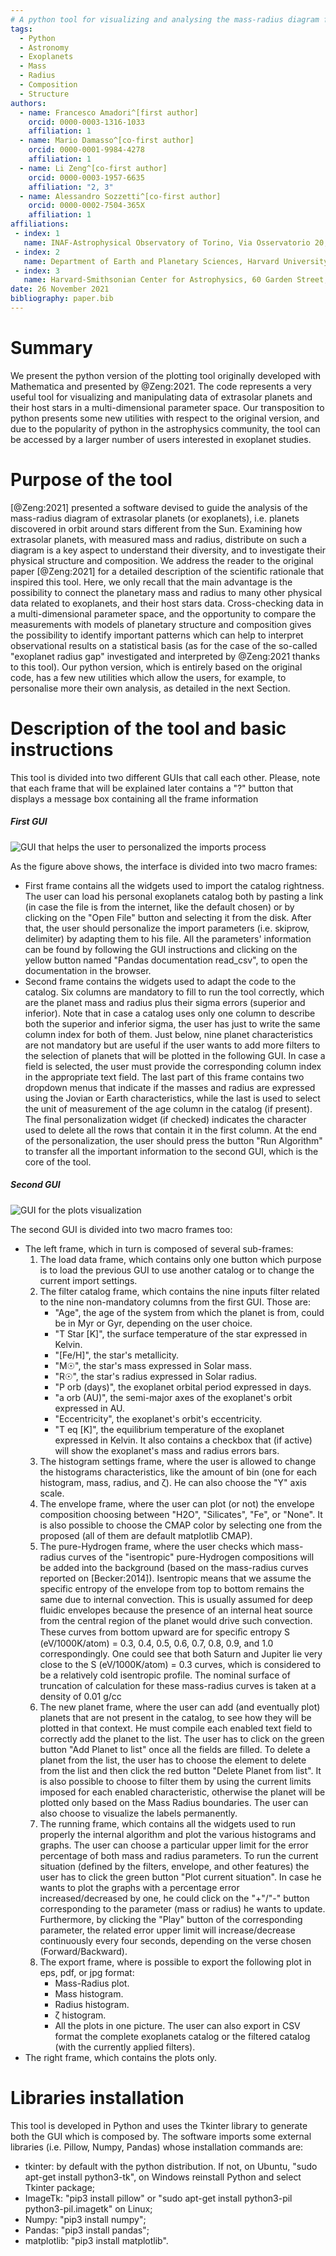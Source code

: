 ```yaml
---
# A python tool for visualizing and analysing the mass-radius diagram for exoplanets in a multi-dimensional framework
tags:
  - Python
  - Astronomy
  - Exoplanets
  - Mass
  - Radius
  - Composition
  - Structure
authors:
  - name: Francesco Amadori^[first author]
    orcid: 0000-0003-1316-1033
    affiliation: 1
  - name: Mario Damasso^[co-first author]
    orcid: 0000-0001-9984-4278
    affiliation: 1
  - name: Li Zeng^[co-first author]
    orcid: 0000-0003-1957-6635
    affiliation: "2, 3"
  - name: Alessandro Sozzetti^[co-first author]
    orcid: 0000-0002-7504-365X
    affiliation: 1
affiliations:
 - index: 1
   name: INAF-Astrophysical Observatory of Torino, Via Osservatorio 20, Pino T.se (To), Italy
 - index: 2   
   name: Department of Earth and Planetary Sciences, Harvard University, 20 Oxford Street, Cambridge, MA 02138, USA
 - index: 3   
   name: Harvard-Smithsonian Center for Astrophysics, 60 Garden Street, Cambridge, MA 02138, USA
date: 26 November 2021
bibliography: paper.bib
---
```


# Summary

We present the python version of the plotting tool originally developed with Mathematica and presented by @Zeng:2021. The code represents a very useful tool for visualizing and manipulating data of extrasolar planets and their host stars in a multi-dimensional parameter space. Our transposition to python presents some new utilities with respect to the original version, and due to the popularity of python in the astrophysics community, the tool can be accessed by a larger number of users interested in exoplanet studies.

# Purpose of the tool

[@Zeng:2021] presented a software devised to guide the analysis of the mass-radius diagram of extrasolar planets (or exoplanets), i.e. planets discovered in orbit around stars different from the Sun. Examining how extrasolar planets, with measured mass and radius, distribute on such a diagram is a key aspect to understand their diversity, and to investigate their physical structure and composition. We address the reader to the original paper [@Zeng:2021] for a detailed description of the scientific rationale that inspired this tool. Here, we only recall that the main advantage is the possibility to connect the planetary mass and radius to many other physical data related to exoplanets, and their host stars data. Cross-checking data in a multi-dimensional parameter space, and the opportunity to compare the measurements with models of planetary structure and composition gives the possibility to identify important patterns which can help to interpret observational results on a statistical basis (as for the case of the so-called "exoplanet radius gap" investigated and interpreted by @Zeng:2021 thanks to this tool).
Our python version, which is entirely based on the original code, has a few new utilities which allow the users, for example, to personalise more their own analysis, as detailed in the next Section.

# Description of the tool and basic instructions

This tool is divided into two different GUIs that call each other. Please, note that each frame that will be explained later contains a "?" button that displays a message box containing all the frame information

##### First GUI

![GUI that helps the user to personalized the imports process](Import_Catalogue_Helper.PNG)

As the figure above shows, the interface is divided into two macro frames:
-   First frame contains all the widgets used to import the catalog rightness. The user can load his personal exoplanets catalog both by pasting a link (in case the file is from the internet, like the default chosen) or by clicking on the "Open File" button and selecting it from the disk. After that, the user should personalize the import parameters (i.e. skiprow, delimiter) by adapting them to his file. All the parameters' information can be found by following the GUI instructions and clicking on the yellow button named "Pandas documentation read_csv", to open the documentation in the browser.
-   Second frame contains the widgets used to adapt the code to the catalog. Six columns are mandatory to fill to run the tool correctly, which are the planet mass and radius plus their sigma errors (superior and inferior). Note that in case a catalog uses only one column to describe both the superior and inferior sigma, the user has just to write the same column index for both of them. Just below, nine planet characteristics are not mandatory but are useful if the user wants to add more filters to the selection of planets that will be plotted in the following GUI. In case a field is selected, the user must provide the corresponding column index in the appropriate text field. The last part of this frame contains two dropdown menus that indicate if the masses and radius are expressed using the Jovian or Earth characteristics, while the last is used to select the unit of measurement of the age column in the catalog (if present). The final personalization widget (if checked) indicates the character used to delete all the rows that contain it in the first column. At the end of the personalization, the user should press the button "Run Algorithm" to transfer all the important information to the second GUI, which is the core of the tool.

##### Second GUI

![GUI for the plots visualization](Manipulate_Planet_Code.PNG)

The second GUI is divided into two macro frames too:
-   The left frame, which in turn is composed of several sub-frames:
    1.   The load data frame, which contains only one button which purpose is to load the previous GUI to use another catalog or to change the current import settings.
    2.   The filter catalog frame, which contains the nine inputs filter related to the nine non-mandatory columns from the first GUI. Those are:
         -   "Age", the age of the system from which the planet is from, could be in Myr or Gyr, depending on the user choice.
         -   "T Star \[K]", the surface temperature of the star expressed in Kelvin.
         -   "\[Fe/H]", the star's metallicity.
         -   "M☉", the star's mass expressed in Solar mass.
         -   "R☉", the star's radius expressed in Solar radius.
         -   "P orb (days)", the exoplanet orbital period expressed in days.
         -   "a orb (AU)", the semi-major axes of the exoplanet's orbit expressed in AU.
         -   "Eccentricity", the exoplanet's orbit's eccentricity.
         -   "T eq \[K]", the equilibrium temperature of the exoplanet expressed in Kelvin.
         It also contains a checkbox that (if active) will show the exoplanet's mass and radius errors bars.
    3.   The histogram settings frame, where the user is allowed to change the histograms characteristics, like the amount of bin (one for each histogram, mass, radius, and ζ). He can also choose the "Y" axis scale.
    4.   The envelope frame, where the user can plot (or not) the envelope composition choosing between "H2O", "Silicates", "Fe", or "None". It is also possible to choose the CMAP color by selecting one from the proposed (all of them are default matplotlib CMAP).
    5.   The pure-Hydrogen frame, where the user checks which mass-radius curves of the "isentropic" pure-Hydrogen compositions will be added into the background (based on the mass-radius curves reported on [Becker:2014]). Isentropic means that we assume the specific entropy of the envelope from top to bottom remains the same due to internal convection. This is usually assumed for deep fluidic envelopes because the presence of an internal heat source from the central region of the planet would drive such convection. These curves from bottom upward are for speciﬁc entropy S (eV/1000K/atom) = 0.3, 0.4, 0.5, 0.6, 0.7, 0.8, 0.9, and 1.0 correspondingly. One could see that both Saturn and Jupiter lie very close to the S (eV/1000K/atom) = 0.3 curves, which is considered to be a relatively cold isentropic profile. The nominal surface of truncation of calculation for these mass-radius curves is taken at a density of 0.01 g/cc
    6.   The new planet frame, where the user can add (and eventually plot) planets that are not present in the catalog, to see how they will be plotted in that context. He must compile each enabled text field to correctly add the planet to the list. The user has to click on the green button "Add Planet to list" once all the fields are filled. To delete a planet from the list, the user has to choose the element to delete from the list and then click the red button "Delete Planet from list". It is also possible to choose to filter them by using the current limits imposed for each enabled characteristic, otherwise the planet will be plotted only based on the Mass Radius boundaries. The user can also choose to visualize the labels permanently.
    7.   The running frame, which contains all the widgets used to run properly the internal algorithm and plot the various histograms and graphs. The user can choose a particular upper limit for the error percentage of both mass and radius parameters. To run the current situation (defined by the filters, envelope, and other features) the user has to click the green button "Plot current situation". In case he wants to plot the graphs with a percentage error increased/decreased by one, he could click on the "+"/"-" button corresponding to the parameter (mass or radius) he wants to update. Furthermore, by clicking the "Play" button of the corresponding parameter, the related error upper limit will increase/decrease continuously every four seconds, depending on the verse chosen (Forward/Backward).
    8.   The export frame, where is possible to export the following plot in eps, pdf, or jpg format:
         -   Mass-Radius plot.
         -   Mass histogram.
         -   Radius histogram.
         -   ζ histogram.
         -   All the plots in one picture.
         The user can also export in CSV format the complete exoplanets catalog or the filtered catalog (with the currently applied filters).
-   The right frame, which contains the plots only.

# Libraries installation

This tool is developed in Python and uses the Tkinter library to generate both the GUI which is composed by.
The software imports some external libraries (i.e. Pillow, Numpy, Pandas) whose installation commands are:
-   tkinter: by default with the python distribution. If not, on Ubuntu, "sudo apt-get install python3-tk", on Windows reinstall Python and select Tkinter package;
-   ImageTk: "pip3 install pillow" or "sudo apt-get install python3-pil python3-pil.imagetk" on Linux;
-   Numpy: "pip3 install numpy";
-   Pandas: "pip3 install pandas";
-   matplotlib: "pip3 install matplotlib".

